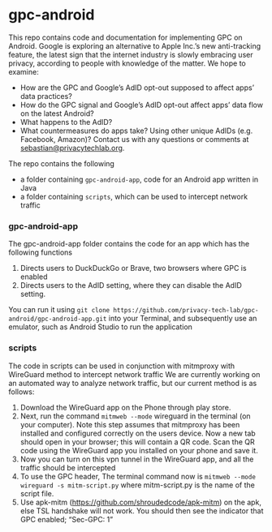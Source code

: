 # gpc-android

This repo contains code and documentation for implementing GPC on Android. Google is exploring an alternative to Apple Inc.’s new anti-tracking feature, the latest sign that the internet industry is slowly embracing user privacy, according to people with knowledge of the matter. We hope to examine:
- How are the GPC and Google’s AdID opt-out supposed to affect apps’ data practices?
- How do the GPC signal and Google’s AdID opt-out affect apps’ data flow on the latest Android?
- What happens to the AdID? 
- What countermeasures do apps take? Using other unique AdIDs (e.g. Facebook, Amazon)?
Contact us with any questions or comments at sebastian@privacytechlab.org.

The repo contains the following
- a folder containing `gpc-android-app`, code for an Android app written in Java
- a folder containing `scripts`, which can be used to intercept network traffic

### gpc-android-app
The gpc-android-app folder contains the code for an app which has the following functions
1. Directs users to DuckDuckGo or Brave, two browsers where GPC is enabled
2. Directs users to the AdID setting, where they can disable the AdID setting.

You can run it using `git clone https://github.com/privacy-tech-lab/gpc-android/gpc-android-app.git` into your Terminal, and subsequently use an emulator, such as Android Studio to run the application

### scripts
The code in scripts can be used in conjunction with mitmproxy with WireGuard method to intercept network traffic
We are currently working on an automated way to analyze network traffic, but our current method is as follows:
1. Download the WireGuard app on the Phone through play store.
2. Next, run the command `mitmweb --mode` wireguard in the terminal (on your computer). Note this step assumes that mitmproxy has been installed and configured correctly on the users device. Now a new tab should open in your browser; this will contain a QR code. Scan the QR code using the WireGuard app you installed on your phone and save it.
3. Now you can turn on this vpn tunnel in the WireGuard app, and all the traffic should be intercepted
4. To use the GPC header, The terminal command now is `mitmweb --mode wireguard -s mitm-script.py` where mitm-script.py is the name of the script file.
5. Use apk-mitm (https://github.com/shroudedcode/apk-mitm) on the apk, else TSL handshake will not work.
You should then see the indicator that GPC enabled; “Sec-GPC: 1”
